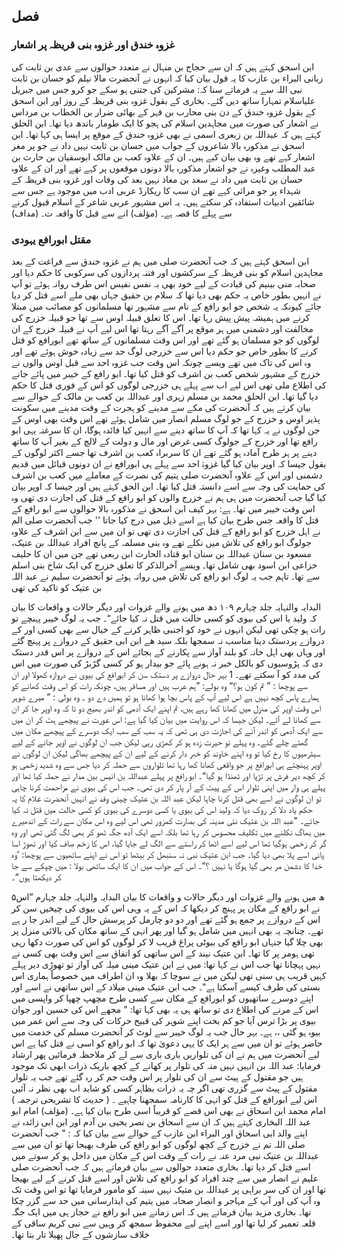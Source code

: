 ## فصل

### غزوہ خندق اور غزوہ بنی قریظہ پر اشعار

ابن اسحق کہتے ہیں کہ ان سے حجاج بن منہال نے متعدد حوالوں سے عدی بن ثابت کی زبانی البراء بن عازب کا یہ قول
بیان کیا کہ انہوں نے آنحضرت مالا نیلم کو حسان بن ثابت نبی اللہ سے یہ فرماتے سنا کہ:
مشرکین کی جتنی ہو سکے جو کرو جس میں جبریل علیاسلام تمہارا ساتھ دیں گئے۔
بخاری کے بقول غزوہ بنی قریظہ کے روز اور ابن اسحق کے بقول غزوہ خندق کے دن بنی محارب بن فہر کے بھائی ضرار بن
الخطاب بن مرداس نے اشعار کی صورت میں مجاہدین اسلام کی ہجو کا ایک طومار باندھ دیا تھا۔
ابن الحلق کہتے ہیں کہ عبداللہ بن زبعری اسمی نے بھی غزوہ خندق کے موقع پر ایسا ہی کہا تھا۔
ابن اسحق نے مذکورہ بالا شاعروں کے جواب میں حسان بن ثابت نہیں داد نے جو پر مغز اشعار کہے تھے وہ بھی بیان کیے ہیں۔
ان کے علاوہ کعب بن مالک ابوسفیان بن حارث بن عبد المطلب وغیرہ نے جو اشعار مذکورہ بالا دونوں موقعوں پر کہے تھے
اور ان کے علاوہ حسان بن ثابت میں داد نے سعد بن معاذ نہیں بعد کی وفات اور غزوہ بنی قریظہ کے شہداء پر جو مراثی کہے تھے ان سب
کا ریکارڈ عربی ادب میں موجود ہے جس سے شائقین ادبیات استفادہ کر سکتے ہیں۔
یہ اس مشہور عربی شاعر کے اسلام قبول کرنے سے پہلے کا قصہ ہے۔ (مؤلف)
انے سے قبل کا واقعہ ت۔ (مداف)

### مقتل ابورافع یہودی

ابن اسحق کہتے ہیں کہ جب آنحضرت صلی میں ہم نے غزوہ خندق سے فراغت کے بعد مجاہدین اسلام کو بنی قریظہ کے سرکشوں اور
فتنہ پردازوں کی سرکوبی کا حکم دیا اور صحابہ منی بینیم کی قیادت کے لیے خود بھی بہ نفس نفیس اس طرف روانہ ہوئے تو آپ نے انہیں
بطور خاص یہ حکم بھی دیا تھا کہ سلام بن حقیق جہاں بھی ملے اسے قتل کر دیا جائے کیونکہ یہ شخص جو ابو رافع کے نام سے مشہور تھا
مسلمانوں کو مصائب میں مبتلا کرنے میں ہمیشہ پیش پیش رہا تھا۔ اس کا تعلق قبیلہ اوس سے تھا جو قبیلہ خزرج کی مخالفت اور دشمنی میں
ہر موقع پر آگے آگے رہتا تھا اس لیے آپ نے قبیلہ خزرج کے ان لوگوں کو جو مسلمان ہو گئے تھے اور اس وقت مسلمانوں کے ساتھ
تھے ابورافع کو قتل کرنے کا بطور خاص جو حکم دیا اس سے خزرجی لوگ حد سے زیادہ خوش ہوئے تھے اور وہ اس کی تاک میں تھے ویسے
چونکہ اس وقت جب غزوہ احد سے قبل اوس والوں نے خزرج کے مشہور شخص کعب بن اشرف کو قتل کیا تھا۔ ابو رافع کے خیبر میں پائے
جانے کی اطلاع ملی تھی اس لیے اب سے پہلے ہی خزرجی لوگوں کو اس کے فوری قتل کا حکم دیا گیا تھا۔
ابن الحلق محمد بن مسلم زہری اور عبداللہ بن کعب بن مالک کے حوالے سے بیان کرتے ہیں کہ آنحضرت کی مکے سے مدینے
کو ہجرت کے وقت مدینے میں سکونت پذیر اوس و خزرج کے جو لوگ مسلم انصار میں شامل ہوئے تھے اس وقت بھی اوس کے جن
لوگوں نے یہ کہا تھا کہ آپ کا ساتھ دینے سے انہیں کیا فائدہ ہوگا، ان کا سرغنہ یہی ابو رافع تھا اور خزرج کے جولوگ کسی غرض اور مال
و دولت کے لالچ کے بغیر آپ کا ساتھ دینے پر ہر طرح آمادہ ہو گئے تھے ان کا سربراہ کعب بن اشرف تھا جسے اکثر لوگوں کے بقول
جیسا کہ اوپر بیان کیا گیا غزوۂ احد سے پہلے ہی ابورافع نے ان دونوں قبائل میں قدیم دشمنی اور اس کے علاوہ آنحضرت صلی یتیم کی
نصرت کے معاملے میں کعب بن اشرف کی حمایت کی وجہ سے اسے دانستہ قتل کیا تھا۔
ابن الحق کہتے ہیں اور جیسا کہ اوپر بیان کیا گیا جب آنحضرت میں ہی ہم نے خزرج والوں کو ابو رافع کے قتل کی اجازت دی تھی
وہ اس وقت خیبر میں تھا۔
ہے:
بہر کیف ابن اسحق نے مذکورہ بالا حوالوں سے ابو رافع کے قتل کا واقعہ جس طرح بیان کیا ہے اسے ذیل میں درج کیا جاتا
'' جب آنحضرت صلی الم نے اہل خزرج کو ابو رافع کے قتل کی اجازت دی تھی تو ان میں سے ابن اشرف کے علاوہ جولوگ
ابو رافع کی تلاش میں نکلے تھے وہ بنی مسلمہ کے پانچ افراد عبداللہ بن عتیک، مسعود بن سنان عبداللہ بن سنان ابو قتادہ
الحارث ابن ربعی تھے جن میں ان کا حلیف خزاعی ابن اسود بھی شامل تھا۔ ویسے آخرالذکر کا تعلق خزرج کی ایک شاخ بنی
اسلم سے تھا۔ تاہم جب یہ لوگ ابو رافع کی تلاش میں روانہ ہوئے تو آنحضرت سلیم نے عبد اللہ بن عتیک کو تاکید کی تھی

البدایہ والنہایہ جلد چہارم
۱۰۹
دھ میں ہونے والے غزوات اور دیگر حالات و واقعات کا بیان
کہ ولید یا اس کی بیوی کو کسی حالت میں قتل نہ کیا جائے“۔
جب یہ لوگ خیبر پہنچے تو رات ہو چکی تھی لیکن انہوں نے خود کو اجنبی ظاہر کرنے کے خیال سے بھی کسی اور کے دروازے
پردستک دینا مناسب نہ سمجھا بلکہ سید ھے ابن ابی حقیق کے دروازے پر پہنچ گئے اور وہاں بھی اہل خانہ کو بلند آواز سے
پکارنے کے بجائے اس کے دروازے پر اس قدر دستک دی کہ پڑوسیوں کو بالکل خبر نہ ہونے پائے جو بیدار ہو کر کسی
گڑبڑ کی صورت میں اس کی مدد کو آ سکتے تھے۔
1
بہر حال دروازے پر دستک سن کر ابورافع کی بیوی نے دروازہ کھولا اور ان سے پوچھا : ” تم کون ہو؟“
وہ بولے: ”ہم عرب ہیں اور مسافر ہیں، چونکہ رات کو اس وقت کھانے کو ہمارے پاس کچھ نہیں ہے اس لیے آپ کے
پاس بچا ہوا کھانا ہو تو ہمیں دے دو ۔
وہ بولی : ” میرے شوہر اس وقت اوپر کی منزل میں کھانا کھا رہے ہیں، تم اپنے ایک آدمی کو اندر بھیج دو تا کہ وہ اوپر جا کر
ان سے کھانا لے آئے۔
لیکن جیسا کہ اس روایت میں بیان کیا گیا ہے:
اس عورت نے پیچھے ہٹ کر ان میں سے ایک آدمی کو اندر آنے کی اجازت دی ہی تھی کہ یہ سب کے سب ایک
دوسرے کے پیچھے مکان میں گھتے چلے گئے۔ وہ پہلے تو حیرت زدہ ہو کر کھڑی رہی لیکن جب ان لوگوں نے اوپر جانے
کے لیے سیٹرھیوں کا رخ کیا تو وہ اپنے خاوند کو خبر دار کرنے کے لیے ان کے پیچھے بھاگی لیکن ان لوگوں نے اوپر پہنچتے ہی
ابورافع پر جو واقعی کھانا کھا رہا تھا تلواروں سے حملہ کر دیا جس سے وہ شدید زخمی ہو کر کچھ دیر فرش پر تڑپا اور ٹھنڈا ہو گیا“۔
ابو رافع پر پہلے عبداللہ بن انیس بین مدار نے حملہ کیا تھا اور پہلے ہی وار میں اپنی تلوار اس کے پیٹ کے آر پار کر دی تھی۔
جب اس کی بیوی نے مزاحمت کرنا چاہی تو ان لوگوں نے اسے بھی قتل کرنا چاہا لیکن عبد اللہ بن عتیک چینی وفد نے انہیں
آنحضرت غلام کا یہ حکم یاد دلا کر روک دیا کہ ولید اس کی بیوی یا کسی دوسرے کی بیوی کو کسی حالت میں قتل نہ کیا
جائے۔
"عبد اللہ بن عتیک نئی مدینہ کی بصارت کمزور تھی اس لیے وہ اس مکان سے رات کے اندھیرے میں بھاگ نکلنے میں
تکلیف محسوس کر رہا تھا بلکہ اسے ایک آدھ جگہ ٹھو کر بھی لگ گئی تھی اور وہ گر کر زخمی ہوگیا تھا اس لیے اسے اٹھا کر راستے سے
الگ لے جایا گیا، اس کا زخم صاف کیا اور تھوڑ اسا پانی اسے پلا بھی دیا گیا۔
جب ابن عتیک نبی نہ سنبھل کر بیٹھا تو اس نے اپنے ساتھیوں سے پوچھا:
’وہ خدا کا دشمن مر بھی گیا ہوگا یا نہیں ؟“۔
اس کے جواب میں ان کا ایک ساتھی بولا :
میں چپکے سے جا کر دیکھتا ہوں“۔

۵ھ میں ہونے والے غزوات اور دیگر حالات و واقعات کا بیان
البدایہ والنہایہ جلد چہارم
”اس نے ابو رافع کے مکان پر پہنچ کر دیکھا کہ اس کے یہ وہی اس کی بیوی کی چیخیں سن کر اس کے دروازے پر جمع ہو گئے
تھے اور دو دو چارمل کر پرسش حال کے لیے اندر جا ر ہے تھے۔ چنانچہ یہ بھی انہیں میں شامل ہو گیا اور پھر انہی کے ساتھ
مکان کی بالائی منزل پر بھی چلا گیا جنہاں ابو رافع کی بیوٹی پراغ قریب لا کر لوگوں کو اس کی صورت دکھا رہی تھی ہومر پر کا
تھا۔
ابن عتیک نیند کے اس ساتھی کو اتفاق سے اس وقت بھی کسی نے نہیں پہچانا تھا جب اس نے کہا تھا:
میں نے ابن عتیک مینی میلہ کی آواز تو تھوڑی دیر پہلے کہیں قریب ہی سنی تھی لیکن میں نے سوچا کہ بھلا وہ ان اطراف
میں خصوصاً ہماری اس بستی کی طرف کیسے آسکتا ہے"۔
جب ابن عتیک مینی میلاد کے اس ساتھی نے اسے اور اپنے دوسرے ساتھیوں کو ابورافع کے مکان سے کسی طرح مچھپ چھپا کر
واپسی میں اس کے مرنے کی اطلاع دی تو ساتھ ہی یہ بھی کہا تھا:
" مجھے اس کی حسین اور جوان بیوی پر بڑا ترس آیا جو کم بخت اپنے شوہر کی قبیح حرکات کی وجہ سے اس عمر میں بیوہ ہو گئی
،،
ہے۔
بہر حال جب یہ لوگ خیبر سے لوٹ کر آنحضرت مسلم کی خدمت میں حاضر ہوئے تو ان میں سے ہر ایک کا یہی دعویٰ تھا
کہ ابو رافع کو اسی نے قتل کیا ہے اس لیے آنحضرت میں ہم نے ان کی تلواریں باری باری سے لے کر ملاحظہ فرمائیں پھر ارشاد فرمایا:
عبد اللہ بن انہیں نہیں منہ کی تلوار پر کھانے کے کچھ باریک ذرات ابھی تک موجود ہیں جو مقتول کے پیٹ سے ان کی
تلوار پر اس وقت جم کر رہ گئے تھے جب یہ تلوار مقتول کے پیٹ سے گزری تھی اگر چہ یہ ذرات بظاہر کسی کو شاید اب بھی
نظر نہ آئیں اس لیے ابورافع کے قتل کو انہی کا کارنامہ سمجھنا چاہیے ۔ ( حدیث کا تشریحی ترجمہ )
امام محمد ابن اسحاق نے بھی اس قصے کو قریباً اسی طرح بیان کیا ہے۔ (مؤلف)
امام ابو عبد اللہ البخاری کہتے ہیں کہ ان سے اسحاق بن نصر یحیی بن آدم اور ابن ابی زائدہ نے اپنے والد ابی اسحاق اور البراء
ابن عازب کے حوالے سے بیان کیا کہ :
" جب آنحضرت صلی اللہ تم نے خزرج کے کچھ لوگوں کو ابو رافع کی طرف بھیجا تھا تو ان میں سے عبداللہ بن عتیک نبی مرد عنہ نے
رات کے وقت اس کے مکان میں داخل ہو کر سوتے میں اسے
قتل کر دیا تھا۔
بخاری متعدد حوالوں سے بیان فرماتے ہیں کہ جب آنحضرت صلی علیم نے انصار میں سے چند افراد کو ابو رافع کی تلاش اور
اسے قتل کرنے کے لیے بھیجا تھا اور ان کی سر براہی پر عبداللہ بن متیک نہیں سینہ کو مامور فرمایا تھا تو اس وقت تک وہ آپ کی اور آپ
کے مہاجر و انصار صحابہ میں یتیم کی ایذارسانی میں حد سے گزر چکا تھا۔
بخاری مزید بیان فرماتے ہیں کہ اس زمانے میں ابو رافع نے حجاز ہی میں ایک جگہ قلعہ تعمیر کر لیا تھا اور اسے اپنے لیے محفوظ
سمجھ کر وہیں سے نبی کریم ساقی کے خلاف سازشوں کے جال پھیلا تار بتا تھا۔
